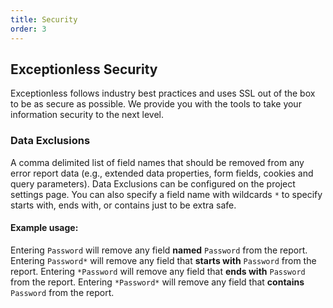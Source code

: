 ```yaml
---
title: Security
order: 3
---
```

## Exceptionless Security

Exceptionless follows industry best practices and uses SSL out of the box to be as secure as possible. We provide you with the tools to take your information security to the next level.

### Data Exclusions

A comma delimited list of field names that should be removed from any error report data (e.g., extended data properties, form fields, cookies and query parameters). Data Exclusions can be configured on the project settings page. You can also specify a field name with wildcards `*` to specify starts with, ends with, or contains just to be extra safe.

#### Example usage:

Entering `Password` will remove any field **named** `Password` from the report.
Entering `Password*` will remove any field that **starts with** `Password` from the report.
Entering `*Password` will remove any field that **ends with** `Password` from the report.
Entering `*Password*` will remove any field that **contains** `Password` from the report.

